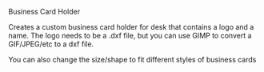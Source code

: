 Business Card Holder

Creates a custom business card holder for desk that contains a logo and a name.   The logo needs to be a .dxf file, but you 
can use GIMP to convert a GIF/JPEG/etc to a dxf file.

You can also change the size/shape to fit different styles of business cards
